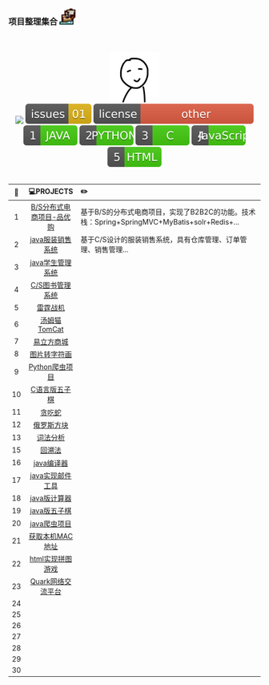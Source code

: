### 项目整理集合 <img src="_img/Ship.ico">
<br>
<br>
<div align="center">
	<img src="_img/touxiang.jpg" width="100" height="100">
<br>
	<a href="#"><img src="_markdown/size-phaser-craft.min.js.svg"></a>
	<a href="#"><img src="_markdown/issues.min.js.svg"></a>
	<a href="#"><img src="_markdown/license.min.js.svg"></a>
<br>
	<a href="#"><img src="_markdown/java.min.js.svg"></a>
	<a href="#"><img src="_markdown/python.min.js.svg"></a>
	<a href="#"><img src="_markdown/c.min.js.svg"></a>
	<a href="#"><img src="_markdown/javascript.min.js.svg"></a>
	<a href="#"><img src="_markdown/html.min.js.svg"></a>
</div>
<br>

| :floppy_disk: | :computer:PROJECTS | :pencil2: |
| :------: | :------: | :------|
| 1 | [B/S分布式电商项目-品优购](./pinyougou-parent) | 基于B/S的分布式电商项目，实现了B2B2C的功能。技术栈：Spring+SpringMVC+MyBatis+solr+Redis+... |
| 2 | [java服装销售系统](./FZXS) | 基于C/S设计的服装销售系统，具有仓库管理、订单管理、销售管理... |
| 3 | [java学生管理系统](./TheStudentSystem) |  |
| 4 | [C/S图书管理系统](./LibraryManager) |  |
| 5 | [雷霆战机](./LeiTingZhanJi) |  |
| 6 | [汤姆猫TomCat](./MyTomCat) |  |
| 7 | [易立方商城](./Enterprise_mall) |  |
| 8 | [图片转字符画](./PythonDrawAscii) |  |
| 9 | [Python爬虫项目](./PythonCrawler) |  |
| 10 | [C语言版五子棋]() |  |
| 11 | [贪吃蛇]() |  |
| 12 | [俄罗斯方块]() |  |
| 13 | [词法分析]() |  |
| 15 | [回溯法]() |  |
| 16 | [java编译器](./JavaIDE) |  |
| 17 | [java实现邮件工具](./EMailUtils) |  |
| 18 | [java版计算器](./Calculator) |  |
| 19 | [java版五子棋](./Gomoku) |  |
| 20 | [java爬虫项目](./JavaCrawler) |  |
| 21 | [获取本机MAC地址]() |  |
| 22 | [html实现拼图游戏](./Html_Pintu) |  |
| 23 | [Quark网络交流平台](./OnlineFriend) |  |
| 24 |  |  |
| 25 |  |  |
| 26 |  |  |
| 27 |  |  |
| 28 |  |  |
| 29 |  |  |
| 30 |  |  |
